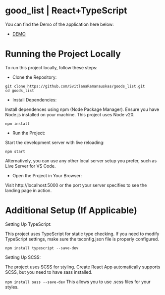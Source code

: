 # good_list | React+TypeScript

You can find the Demo of the application here below:

* [DEMO](https://svitlanaramanauskas.github.io/goods_list)

# Running the Project Locally

To run this project locally, follow these steps:

- Clone the Repository:

```
git clone https://github.com/SvitlanaRamanauskas/goods_list.git
cd goods_list
```

- Install Dependencies:

Install dependences using npm (Node Package Manager). Ensure you have Node.js installed on your machine. This project uses Node v20.

```npm install```

- Run the Project:

Start the development server with live reloading:

```npm start```

Alternatively, you can use any other local server setup you prefer, such as Live Server for VS Code.

- Open the Project in Your Browser:

Visit http://localhost:5000 or the port your server specifies to see the landing page in action.

# Additional Setup (If Applicable)

Setting Up TypeScript:

This project uses TypeScript for static type checking. If you need to modify TypeScript settings, make sure the tsconfig.json file is properly configured.

```npm install typescript --save-dev```

Setting Up SCSS:

The project uses SCSS for styling. Create React App automatically supports SCSS, but you need to have sass installed.

```npm install sass --save-dev```
This allows you to use .scss files for your styles.

